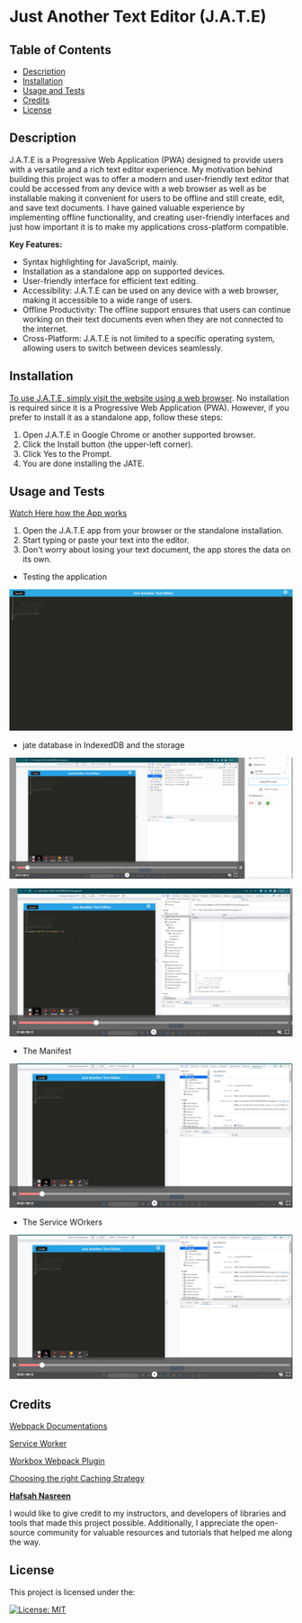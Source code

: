 # Just Another Text Editor (J.A.T.E)

## Table of Contents

- [Description](#description) 
- [Installation](#installation)
- [Usage and Tests](#usage-and-tests)
- [Credits](#credits)
- [License](#license)

## Description

J.A.T.E is a Progressive Web Application (PWA) designed to provide users with a versatile and a rich text editor experience. My motivation behind building this project was to offer a modern and user-friendly text editor that could be accessed from any device with a web browser as well as be installable making it convenient for users to be offline and still create, edit, and save text documents. I have gained valuable experience by implementing offline functionality, and creating user-friendly interfaces and just how important it is to make my applications cross-platform compatible.

**Key Features:**

- Syntax highlighting for JavaScript, mainly.
- Installation as a standalone app on supported devices.
- User-friendly interface for efficient text editing.
- Accessibility: J.A.T.E can be used on any device with a web browser, making it accessible to a wide range of users.
- Offline Productivity: The offline support ensures that users can continue working on their text documents even when they are not connected to the internet.
- Cross-Platform: J.A.T.E is not limited to a specific operating system, allowing users to switch between devices seamlessly.

## Installation

[To use J.A.T.E, simply visit the website using a web browser](https://stark-depths-32465-9c6c904f031b.herokuapp.com). No installation is required since it is a Progressive Web Application (PWA). However, if you prefer to install it as a standalone app, follow these steps:

1. Open J.A.T.E in Google Chrome or another supported browser.
2. Click the Install button (the upper-left corner).
3. Click Yes to the Prompt.
4. You are done installing the JATE.

## Usage and Tests

[Watch Here how the App works](https://watch.screencastify.com/v/SW5kNcLWyA6Vrn1LUl0V)

1. Open the J.A.T.E app from your browser or the standalone installation.
2. Start typing or paste your text into the editor.
3. Don't worry about losing your text document, the app stores the data on its own.

- Testing the application

![J.A.T.E Screenshot](screenshots/JATE-LAUNCHED.png)

- jate database in IndexedDB and the storage

![IndexedDB showing the header](screenshots/loading-successful.png)

![IndexedDB showing the header](screenshots/Showing-indexed-db-jate-storage.png)

- The Manifest

![The Manifest](screenshots/Showing-Manifest.png)

- The Service WOrkers

![Service workers working hard](screenshots/Showing-Manifest.png)

## Credits

[Webpack Documentations](https://webpack.js.org/concepts/#entry)

[Service Worker](https://developer.mozilla.org/en-US/docs/Web/API/Service_Worker_API)

[Workbox Webpack Plugin](https://developer.chrome.com/docs/workbox/modules/workbox-webpack-plugin/)

[Choosing the right Caching Strategy](https://www.youtube.com/watch?v=ZCVgDKjtgl0)

**[Hafsah Nasreen](https://github.com/hafsah1976/PWA-Text-Editor)**

I would like to give credit to my instructors, and developers of libraries and tools that made this project possible. Additionally, I appreciate the open-source community for valuable resources and tutorials that helped me along the way.

## License

This project is licensed under the:

[![License: MIT](https://img.shields.io/badge/License-MIT-yellow.svg)](https://opensource.org/licenses/MIT)
